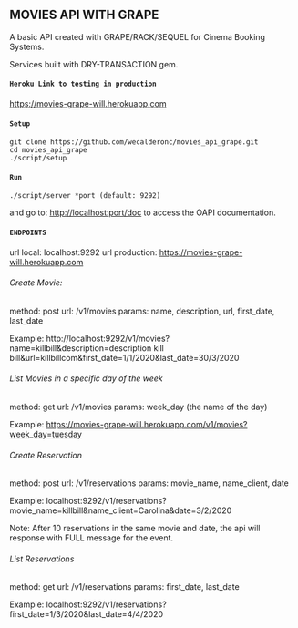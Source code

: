 ## MOVIES API WITH GRAPE

A basic API created with GRAPE/RACK/SEQUEL for Cinema Booking Systems.

Services built with DRY-TRANSACTION gem.

#### `Heroku Link to testing in production`

https://movies-grape-will.herokuapp.com

#### `Setup`

```
git clone https://github.com/wecalderonc/movies_api_grape.git
cd movies_api_grape
./script/setup
```

#### `Run`

```
./script/server *port (default: 9292)
```
and go to: [http://localhost:port/doc](http://localhost:9292/doc)
to access the OAPI documentation.

#### `ENDPOINTS`

url local: localhost:9292
url production: https://movies-grape-will.herokuapp.com

###### Create Movie:

method: post
url: /v1/movies
params: name, description, url, first_date, last_date


Example: http://localhost:9292/v1/movies?name=killbill&description=description kill bill&url=killbillcom&first_date=1/1/2020&last_date=30/3/2020

###### List Movies in a specific day of the week

method: get
url: /v1/movies
params: week_day (the name of the day)

Example: https://movies-grape-will.herokuapp.com/v1/movies?week_day=tuesday

###### Create Reservation

method: post
url: /v1/reservations
params: movie_name, name_client, date

Example: localhost:9292/v1/reservations?movie_name=killbill&name_client=Carolina&date=3/2/2020

Note: After 10 reservations in the same movie and date, the api will response with FULL message for the event.

###### List Reservations

method: get
url: /v1/reservations
params: first_date, last_date

Example: localhost:9292/v1/reservations?first_date=1/3/2020&last_date=4/4/2020
